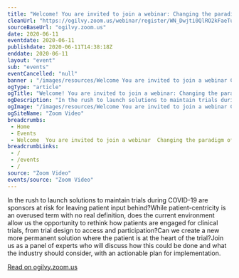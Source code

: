 ```yaml
--- 
title: "Welcome! You are invited to join a webinar: Changing the paradigm of patient centricity: are you #researchready. After registering, you will receive a confirmation email about joining the webinar."
cleanUrl: "https://ogilvy.zoom.us/webinar/register/WN_Dwjti0QlRO2kFaeTuTnBMQ"
sourceBaseUrl: "ogilvy.zoom.us"
date: 2020-06-11
eventdate: 2020-06-11
publishdate: 2020-06-11T14:38:18Z
enddate: 2020-06-11
layout: "event"
sub: "events"
eventCancelled: "null"
banner : "/images/resources/Welcome You are invited to join a webinar Changing the paradigm of patient centricity are you researchready After registering you will receive a confirmation email about joining the webinar.png"
ogType: "article"
ogTitle: "Welcome! You are invited to join a webinar: Changing the paradigm of patient centricity: are you #researchready. After registering, you will receive a confirmation email about joining the webinar."
ogDescription: "In the rush to launch solutions to maintain trials during COVID-19 are sponsors at risk for leaving patient input behind? While patient-centricity is an overused term with no real definition, does the current environment allow us the opportunity to rethink how patients are engaged for clinical trials, from trial design to access and participation? Can we create a new more permanent solution where the patient is at the heart of the trial? Join us as a panel of experts who will discuss how this could be done and what the industry should consider, with an actionable plan for implementation."
ogImage: "/images/resources/Welcome You are invited to join a webinar Changing the paradigm of patient centricity are you researchready After registering you will receive a confirmation email about joining the webinar.png"
ogSiteName: "Zoom Video"
breadcrumbs:
 - Home
 - Events
 - Welcome  You are invited to join a webinar  Changing the paradigm of patient centricity  are you  researchready  After registering  you will receive a confirmation email about joining the webinar
breadcrumbLinks:
 - / 
 - /events
 - / 
source: "Zoom Video"
events/source: "Zoom Video"
---
```

In the rush to launch solutions to maintain trials during COVID-19 are sponsors at risk for leaving patient input behind?While patient-centricity is an overused term with no real definition, does the current environment allow us the opportunity to rethink how patients are engaged for clinical trials, from trial design to access and participation?Can we create a new more permanent solution where the patient is at the heart of the trial?Join us as a panel of experts who will discuss how this could be done and what the industry should consider, with an actionable plan for implementation.  
  
[Read on ogilvy.zoom.us](https://ogilvy.zoom.us/webinar/register/WN_Dwjti0QlRO2kFaeTuTnBMQ)
